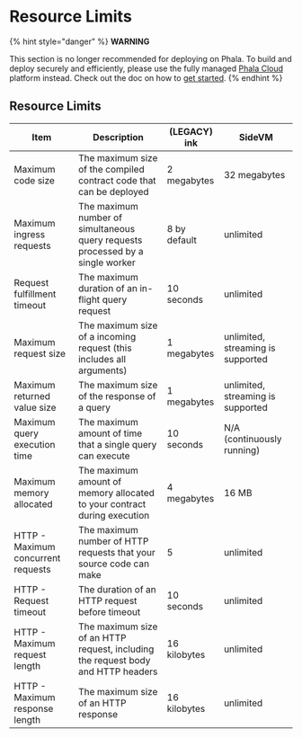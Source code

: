 # Resource Limits

{% hint style="danger" %}
**WARNING**

This section is no longer recommended for deploying on Phala. To build and deploy securely and efficiently, please use the fully managed [Phala Cloud](https://cloud.phala.network) platform instead. Check out the doc on how to [get started](../../cloud/getting-started/getting-started.md).
{% endhint %}

## Resource Limits <a href="#resource-limits" id="resource-limits"></a>

| Item                               | Description                                                                      | (LEGACY) ink | SideVM                            |
| ---------------------------------- | -------------------------------------------------------------------------------- | ------------ | --------------------------------- |
| Maximum code size                  | The maximum size of the compiled contract code that can be deployed              | 2 megabytes  | 32 megabytes                      |
| Maximum ingress requests           | The maximum number of simultaneous query requests processed by a single worker   | 8 by default | unlimited                         |
| Request fulfillment timeout        | The maximum duration of an in-flight query request                               | 10 seconds   | unlimited                         |
| Maximum request size               | The maximum size of a incoming request (this includes all arguments)             | 1 megabytes  | unlimited, streaming is supported |
| Maximum returned value size        | The maximum size of the response of a query                                      | 1 megabytes  | unlimited, streaming is supported |
| Maximum query execution time       | The maximum amount of time that a single query can execute                       | 10 seconds   | N/A (continuously running)        |
| Maximum memory allocated           | The maximum amount of memory allocated to your contract during execution         | 4 megabytes  | 16 MB                             |
| HTTP - Maximum concurrent requests | The maximum number of HTTP requests that your source code can make               | 5            | unlimited                         |
| HTTP - Request timeout             | The duration of an HTTP request before timeout                                   | 10 seconds   | unlimited                         |
| HTTP - Maximum request length      | The maximum size of an HTTP request, including the request body and HTTP headers | 16 kilobytes | unlimited                         |
| HTTP - Maximum response length     | The maximum size of an HTTP response                                             | 16 kilobytes | unlimited                         |
